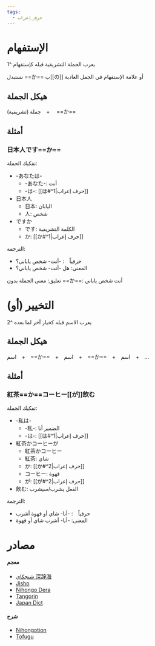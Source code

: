 ```yaml
---
tags:
  - حرف_إعراب
---
```

# الإستفهام
يعرب الجملة التشريفية قبله كإستفهام ^1

نستبدل ==か== ب[[の]] أو علامة الإستفهام في الجمل العادية
## هيكل الجملة
جملة (تشريفية)　+　 ==か==
## أمثلة
### 日本人です==か==
تفكيك الجملة:
- -あなたは-
	- -あなた-: أنت
	- -は-: [[は#^1|حرف إعراب]]
- 日本人
	- 日本: اليابان
	- 人: شخص
- ですか
	- です: الكلمة التشريفية
	- か: [[か#^1|حرف إعراب]]

الترجمة:
- حرفياً　: -أنت- شخص ياباني؟
- المعنى: هل -أنت- شخص ياباني؟

تعليق: معنى الجملة بدون ==か==: أنت شخص ياباني
# التخيير (أو)
يعرب الاسم قبله كخيار آخر لما بعده ^2
## هيكل الجملة
اسم　+　==か==　+　اسم　+　==か==　+　اسم　+　...
## أمثلة
### 紅茶==か==コーヒー[[が]]飲む
تفكيك الجملة:
- -私は-
	- -私-: الضمير أنا
	- -は-: [[は#^1|حرف إعراب]]
- 紅茶かコーヒーが
	- 紅茶かコーヒー
	- 紅茶: شاي
	- か: [[か#^2|حرف إعراب]]
	- コーヒー: قهوة
	- が: [[が#^2|حرف إعراب]]
- 飲む: الفعل يشرب/سيشرب

الترجمة:
- حرفياً　: -أنا- شاي أو قهوة أشرب
- المعنى: -أنا- أشرب شاي أو قهوة
# مصادر
#### معجم
- [شنجكاي 深辞海](https://shinjikai.app/#/word/16809)
- [Jisho](https://jisho.org/word/%E3%81%8B)
- [Nihongo Dera](https://nihongodera.com/dictionary/jpen/%E3%81%8B-1)
- [Tangorin](https://tangorin.com/definition/%E3%81%8B)
- [Japan Dict](https://japandict.com/%E3%81%8B)
#### شرح
- [Nihongotion](https://nihongotion.com/grammars/particle-ka)
- [Tofugu](https://tofugu.com/japanese-grammar/particle-ka)